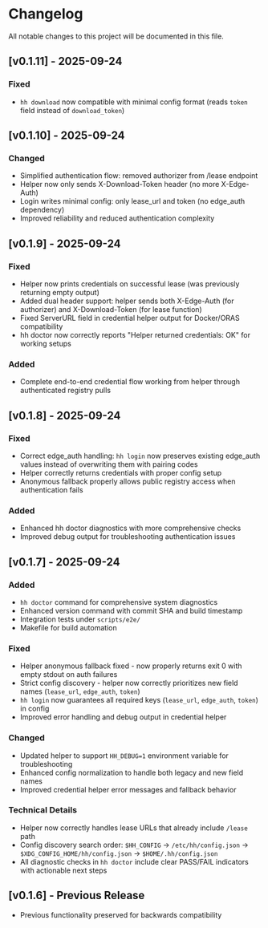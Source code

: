 # Changelog

All notable changes to this project will be documented in this file.

## [v0.1.11] - 2025-09-24

### Fixed
- `hh download` now compatible with minimal config format (reads `token` field instead of `download_token`)

## [v0.1.10] - 2025-09-24

### Changed
- Simplified authentication flow: removed authorizer from /lease endpoint
- Helper now only sends X-Download-Token header (no more X-Edge-Auth)
- Login writes minimal config: only lease_url and token (no edge_auth dependency)
- Improved reliability and reduced authentication complexity

## [v0.1.9] - 2025-09-24

### Fixed
- Helper now prints credentials on successful lease (was previously returning empty output)
- Added dual header support: helper sends both X-Edge-Auth (for authorizer) and X-Download-Token (for lease function)
- Fixed ServerURL field in credential helper output for Docker/ORAS compatibility
- hh doctor now correctly reports "Helper returned credentials: OK" for working setups

### Added
- Complete end-to-end credential flow working from helper through authenticated registry pulls

## [v0.1.8] - 2025-09-24

### Fixed
- Correct edge_auth handling: `hh login` now preserves existing edge_auth values instead of overwriting them with pairing codes
- Helper correctly returns credentials with proper config setup
- Anonymous fallback properly allows public registry access when authentication fails

### Added
- Enhanced hh doctor diagnostics with more comprehensive checks
- Improved debug output for troubleshooting authentication issues

## [v0.1.7] - 2025-09-24

### Added
- `hh doctor` command for comprehensive system diagnostics
- Enhanced version command with commit SHA and build timestamp
- Integration tests under `scripts/e2e/`
- Makefile for build automation

### Fixed
- Helper anonymous fallback fixed - now properly returns exit 0 with empty stdout on auth failures
- Strict config discovery - helper now correctly prioritizes new field names (`lease_url`, `edge_auth`, `token`)
- `hh login` now guarantees all required keys (`lease_url`, `edge_auth`, `token`) in config
- Improved error handling and debug output in credential helper

### Changed
- Updated helper to support `HH_DEBUG=1` environment variable for troubleshooting
- Enhanced config normalization to handle both legacy and new field names
- Improved credential helper error messages and fallback behavior

### Technical Details
- Helper now correctly handles lease URLs that already include `/lease` path
- Config discovery search order: `$HH_CONFIG` → `/etc/hh/config.json` → `$XDG_CONFIG_HOME/hh/config.json` → `$HOME/.hh/config.json`
- All diagnostic checks in `hh doctor` include clear PASS/FAIL indicators with actionable next steps

## [v0.1.6] - Previous Release
- Previous functionality preserved for backwards compatibility